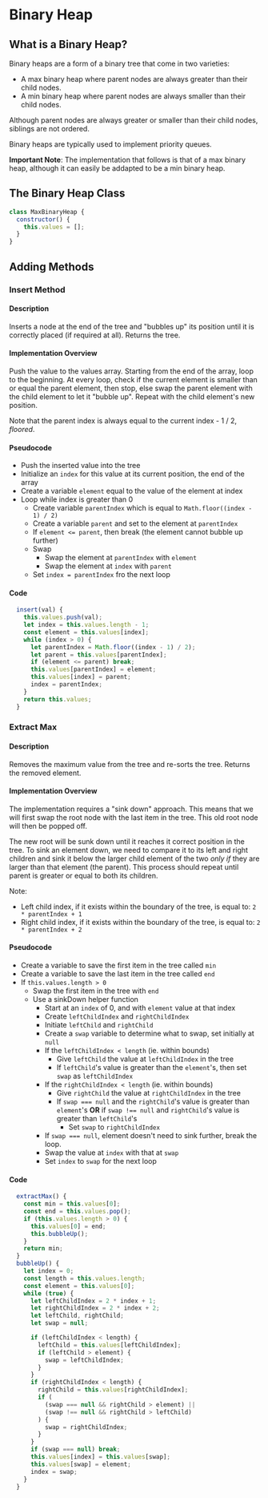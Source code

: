 # Binary Heap

## What is a Binary Heap?

Binary heaps are a form of a binary tree that come in two varieties:

- A max binary heap where parent nodes are always greater than their child nodes.
- A min binary heap where parent nodes are always smaller than their child nodes.

Although parent nodes are always greater or smaller than their child nodes, siblings are not ordered.

Binary heaps are typically used to implement priority queues.

**Important Note**: The implementation that follows is that of a max binary heap, although it can easily be addapted to be a min binary heap.

## The Binary Heap Class

```javascript
class MaxBinaryHeap {
  constructor() {
    this.values = [];
  }
}
```

## Adding Methods

### Insert Method

#### Description

Inserts a node at the end of the tree and "bubbles up" its position until it is correctly placed (if required at all). Returns the tree.

#### Implementation Overview

Push the value to the values array. Starting from the end of the array, loop to the beginning. At every loop, check if the current element is smaller than or equal the parent element, then stop, else swap the parent element with the child element to let it "bubble up". Repeat with the child element's new position.

Note that the parent index is always equal to the current index - 1 / 2, _floored_.

#### Pseudocode

- Push the inserted value into the tree
- Initialize an `index` for this value at its current position, the end of the array
- Create a variable `element` equal to the value of the element at index
- Loop while index is greater than 0
  - Create variable `parentIndex` which is equal to `Math.floor((index - 1) / 2)`
  - Create a variable `parent` and set to the element at `parentIndex`
  - If `element <= parent`, then break (the element cannot bubble up further)
  - Swap
    - Swap the element at `parentIndex` with `element`
    - Swap the element at `index` with `parent`
  - Set `index = parentIndex` fro the next loop

#### Code

```javascript
  insert(val) {
    this.values.push(val);
    let index = this.values.length - 1;
    const element = this.values[index];
    while (index > 0) {
      let parentIndex = Math.floor((index - 1) / 2);
      let parent = this.values[parentIndex];
      if (element <= parent) break;
      this.values[parentIndex] = element;
      this.values[index] = parent;
      index = parentIndex;
    }
    return this.values;
  }
```

### Extract Max

#### Description

Removes the maximum value from the tree and re-sorts the tree. Returns the removed element.

#### Implementation Overview

The implementation requires a "sink down" approach. This means that we will first swap the root node with the last item in the tree. This old root node will then be popped off.

The new root will be sunk down until it reaches it correct position in the tree. To sink an element down, we need to compare it to its left and right children and sink it below the larger child element of the two _only if_ they are larger than that element (the parent). This process should repeat until parent is greater or equal to both its children.

Note:

- Left child index, if it exists within the boundary of the tree, is equal to: `2 * parentIndex + 1`
- Right child index, if it exists within the boundary of the tree, is equal to: `2 * parentIndex + 2`

#### Pseudocode

- Create a variable to save the first item in the tree called `min`
- Create a variable to save the last item in the tree called `end`
- If `this.values.length > 0`
  - Swap the first item in the tree with `end`
  - Use a sinkDown helper function
    - Start at an `index` of 0, and with `element` value at that index
    - Create `leftChildIndex` and `rightChildIndex`
    - Initiate `leftChild` and `rightChild`
    - Create a `swap` variable to determine what to swap, set initially at `null`
    - If the `leftChildIndex < length` (ie. within bounds)
      - Give `leftChild` the value at `leftChildIndex` in the tree
      - If `leftChild`'s value is greater than the `element`'s, then set `swap` as `leftChildIndex`
    - If the `rightChildIndex < length` (ie. within bounds)
      - Give `rightChild` the value at `rightChildIndex` in the tree
      - If `swap === null` and the `rightChild`'s value is greater than `element`'s **OR** if `swap !== null` and `rightChild`'s value is greater than `leftChild`'s
        - Set `swap` to `rightChildIndex`
    - If `swap === null`, element doesn't need to sink further, break the loop.
    - Swap the value at `index` with that at `swap`
    - Set `index` to `swap` for the next loop

#### Code

```javascript
  extractMax() {
    const min = this.values[0];
    const end = this.values.pop();
    if (this.values.length > 0) {
      this.values[0] = end;
      this.bubbleUp();
    }
    return min;
  }
  bubbleUp() {
    let index = 0;
    const length = this.values.length;
    const element = this.values[0];
    while (true) {
      let leftChildIndex = 2 * index + 1;
      let rightChildIndex = 2 * index + 2;
      let leftChild, rightChild;
      let swap = null;

      if (leftChildIndex < length) {
        leftChild = this.values[leftChildIndex];
        if (leftChild > element) {
          swap = leftChildIndex;
        }
      }
      if (rightChildIndex < length) {
        rightChild = this.values[rightChildIndex];
        if (
          (swap === null && rightChild > element) ||
          (swap !== null && rightChild > leftChild)
        ) {
          swap = rightChildIndex;
        }
      }
      if (swap === null) break;
      this.values[index] = this.values[swap];
      this.values[swap] = element;
      index = swap;
    }
  }
```

